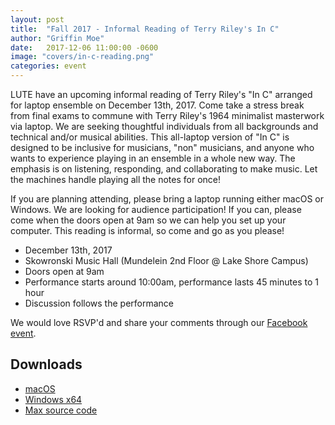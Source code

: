 ```yaml
---
layout: post
title:  "Fall 2017 - Informal Reading of Terry Riley's In C"
author: "Griffin Moe"
date:   2017-12-06 11:00:00 -0600
image: "covers/in-c-reading.png"
categories: event
---
```


LUTE have an upcoming informal reading of Terry Riley's "In C" arranged for
laptop ensemble on December 13th, 2017. Come take a stress break from final
exams to commune with Terry Riley's 1964 minimalist masterwork via laptop. We
are seeking thoughtful individuals from all backgrounds and technical and/or
musical abilities. This all-laptop version of "In C" is designed to be
inclusive for musicians, "non" musicians, and anyone who wants to experience
playing in an ensemble in a whole new way. The emphasis is on listening,
responding, and collaborating to make music. Let the machines handle playing
all the notes for once!

If you are planning attending, please bring a laptop running either macOS or
Windows. We are looking for audience participation! If you can, please come
when the doors open at 9am so we can help you set up your computer. This reading
is informal, so come and go as you please!

* December 13th, 2017
* Skowronski Music Hall (Mundelein 2nd Floor @ Lake Shore Campus)
* Doors open at 9am
* Performance starts around 10:00am, performance lasts 45 minutes to 1 hour
* Discussion follows the performance

We would love RSVP'd and share your comments through our [Facebook
event](https://www.facebook.com/events/370772626683876/).

## Downloads

* [macOS](https://github.com/loyola-university-tech-ensemble/InC/releases/download/v.1.0.5/InC_macOS_1.0.5.dmg)
* [Windows x64](https://github.com/loyola-university-tech-ensemble/InC/releases/download/v.1.0.5/InC_Winx64_1.0.5.zip)
* [Max source code](https://github.com/loyola-university-tech-ensemble/InC/archive/v.1.0.5.zip)
